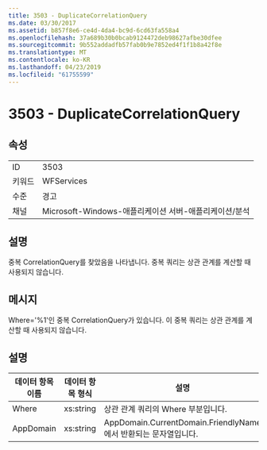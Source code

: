 ```yaml
---
title: 3503 - DuplicateCorrelationQuery
ms.date: 03/30/2017
ms.assetid: b857f8e6-ce4d-4da4-bc9d-6cd63fa558a4
ms.openlocfilehash: 37a689b30b0bcab9124472deb98627afbe30dfee
ms.sourcegitcommit: 9b552addadfb57fab0b9e7852ed4f1f1b8a42f8e
ms.translationtype: MT
ms.contentlocale: ko-KR
ms.lasthandoff: 04/23/2019
ms.locfileid: "61755599"
---
```

# <a name="3503---duplicatecorrelationquery"></a>3503 - DuplicateCorrelationQuery
## <a name="properties"></a>속성  
  
|||  
|-|-|  
|ID|3503|  
|키워드|WFServices|  
|수준|경고|  
|채널|Microsoft-Windows-애플리케이션 서버-애플리케이션/분석|  
  
## <a name="description"></a>설명  
 중복 CorrelationQuery를 찾았음을 나타냅니다. 중복 쿼리는 상관 관계를 계산할 때 사용되지 않습니다.  
  
## <a name="message"></a>메시지  
 Where='%1'인 중복 CorrelationQuery가 있습니다. 이 중복 쿼리는 상관 관계를 계산할 때 사용되지 않습니다.  
  
## <a name="details"></a>설명  
  
|데이터 항목 이름|데이터 항목 형식|설명|  
|--------------------|--------------------|-----------------|  
|Where|xs:string|상관 관계 쿼리의 Where 부분입니다.|  
|AppDomain|xs:string|AppDomain.CurrentDomain.FriendlyName에서 반환되는 문자열입니다.|
